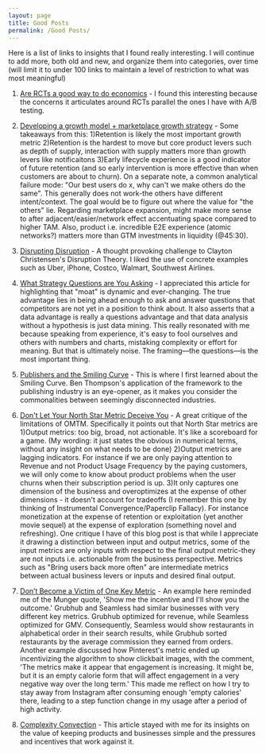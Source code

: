 ```yaml
---
layout: page
title: Good Posts
permalink: /Good Posts/
---
```



Here is a list of links to insights that I found really interesting. I will continue to add more, both old and new, and organize them into categories, over time (will limit it to under 100 links to maintain a level of restriction to what was most meaningful)

1. [Are RCTs a good way to do economics](https://someunpleasant.substack.com/p/real-chaos-today?utm_source=post-email-title&publication_id=261003&post_id=59956889&utm_campaign=email-post-title&isFreemail=true&r=9hzj0&triedRedirect=true&utm_medium=email) - I found this interesting because the concerns it articulates around RCTs parallel the ones I have with A/B testing.

2. [Developing a growth model + marketplace growth strategy](https://www.youtube.com/watch?v=AlTQ6O2qooI) - Some takeaways from this: 1)Retention is likely the most important growth metric 2)Retention is the hardest to move but core product levers such as depth of supply, interaction with supply matters more than growth levers like notificaitons 3)Early lifecycle experience is a good indicator of future retention (and so early intervention is more effective than when customers are about to churn). On a separate note, a common analytical failure mode: "Our best users do x, why can't we make others do the same". This generally does not work-the others have different intent/context. The goal would be to figure out where the value for "the others" lie. Regarding marketplace expansion, might make more sense to after adjacent/easier/network effect accentuating space compared to higher TAM. Also, product i.e. incredible E2E experience (atomic networks?) matters more than GTM investments in liquidity (@45:30). 


3. [Disrupting Disruption](https://every.to/divinations/disrupting-disruption-734208) - A thought provoking challenge to Clayton Christensen's Disruption Theory. I liked the use of concrete examples such as Uber, iPhone, Costco, Walmart, Southwest Airlines.

4. [What Strategy Questions are You Asking](https://rogermartin.medium.com/what-strategy-questions-are-you-asking-587d32239a48) - I appreciated this article for highlighting that "moat" is dynamic and ever-changing. The true advantage lies in being ahead enough to ask and answer questions that competitors are not yet in a position to think about. It also asserts that a data advantage is really a questions advantage and that data analysis without a hypothesis is just data mining. This really resonated with me because speaking from experience, it's easy to fool ourselves and others with numbers and charts, mistaking complexity or effort for meaning. But that is ultimately noise. The framing—the questions—is the most important thing.

5. [Publishers and the Smiling Curve](https://stratechery.com/2014/publishers-smiling-curve/) - This is where I first learned about the Smiling Curve. Ben Thompson's application of the framework to the publishing industry is an eye-opener, as it makes you consider the commonalities between seemingly disconnected industries.

6. [Don't Let Your North Star Metric Deceive You](https://brianbalfour.com/essays/north-star-metric-growth) - A great critique of the limitations of OMTM. Specifically it points out that North Star metrics are 1)Output metrics: too big, broad, not actionable. It's like a scoreboard for a game. (My wording: it just states the obvious in numerical terms, without any insight on what needs to be done) 2)Output metrics are lagging indicators. For instance if we are only paying attention to Revenue and not Product Usage Frequency by the paying customers, we will only come to know about product problems when the user churns when their subscription period is up. 3)It only captures one dimension of the business and overoptimizes at the expense of other dimensions - it doesn't account for tradeoffs (I remember this one by thinking of Instrumental Convergence/Paperclip Fallacy). For instance monetization at the expense of retention or exploitation (yet another movie sequel) at the expense of exploration (something novel and refreshing). One critique I have of this blog post is that while I appreciate it drawing a distinction between input and output metrics, some of the input metrics are only inputs with respect to the final output metric-they are not inputs i.e. actionable from the business perspective. Metrics such as "Bring users back more often" are intermediate metrics between actual business levers or inputs and desired final output.

7. [Don’t Become a Victim of One Key Metric](https://caseyaccidental.com/one-key-metric-victim) -  An example here reminded me of the Munger quote, 'Show me the incentive and I'll show you the outcome.' Grubhub and Seamless had similar businesses with very different key metrics. Grubhub optimized for revenue, while Seamless optimized for GMV. Consequently, Seamless would show restaurants in alphabetical order in their search results, while Grubhub sorted restaurants by the average commission they earned from orders. Another example discussed how Pinterest's metric ended up incentivizing the algorithm to show clickbait images, with the comment, 'The metrics make it appear that engagement is increasing. It might be, but it is an empty calorie form that will affect engagement in a very negative way over the long term.' This made me reflect on how I try to stay away from Instagram after consuming enough 'empty calories' there, leading to a step function change in my usage after a period of high activity.

8. [Complexity Convection](https://every.to/divinations/complexity-convection-765851) - This article stayed with me for its insights on the value of keeping products and businesses simple and the pressures and incentives that work against it.
